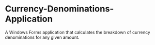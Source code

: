 # Currency-Denominations-Application
A Windows Forms application that calculates the breakdown of currency denominations for any given amount.
